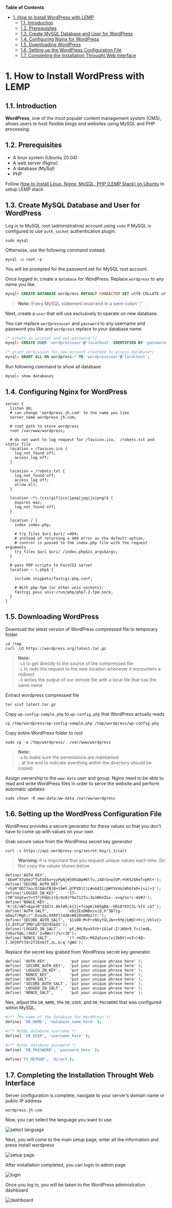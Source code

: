 **Table of Contents**
- [1. How to Install WordPress with LEMP](#1-how-to-install-wordpress-with-lemp)
  - [1.1. Introduction](#11-introduction)
  - [1.2. Prerequisites](#12-prerequisites)
  - [1.3. Create MySQL Database and User for WordPress](#13-create-mysql-database-and-user-for-wordpress)
  - [1.4. Configuring Nginx for WordPress](#14-configuring-nginx-for-wordpress)
  - [1.5. Downloading WordPress](#15-downloading-wordpress)
  - [1.6. Setting up the WordPress Configuration File](#16-setting-up-the-wordpress-configuration-file)
  - [1.7. Completing the Installation Throught Web Interface](#17-completing-the-installation-throught-web-interface)

# 1. How to Install WordPress with LEMP

## 1.1. Introduction

**WordPress**, one of the most popular content management system (CMS), allows users to host flexible blogs and websites using MySQL and PHP processing.

## 1.2. Prerequisites
- A linux system (Ubuntu 20.04)
- A web server (Nginx)
- A database (MySql)
- PHP

Follow [How to Install Linux, Nginx, MySQL, PHP (LEMP Stack) on Ubuntu](/Linux/how-to-install-linux-nginx-mysql-php-lemp-stack-on-ubuntu.md) to setup LEMP stack

## 1.3. Create MySQL Database and User for WordPress

Log in to MySQL root (administrative) account using `sudo` if MySQL is configured to use `auth_socket` authentication plugin.
```
sudo mysql
```

Otherwise, use the following command instead.
```
mysql -u root -p
```

You will be prompted for the password set for MySQL root account.

Once logged in, create a `database` for WordPress. Replace `wordpress` to any name you like.
```sql
mysql> CREATE DATABASE wordpress DEFAULT CHARACTER SET utf8 COLLATE utf8_unicode_ci;
```

> **Note:** Every MySQL statement must end in a semi-colon ';'

Next, create a `user` that will use exclusively to operate on new database.

You can replace `wordpressuser` and `password` to any username and password you like and `wordpress` replace to your database name.
```sql
/* create an account and set password */
mysql> CREATE USER 'wordpressuser'@'localhost' IDENTIFIED BY 'password';

/* grant permission for new account creatGed to access database*/
mysql> GRANT ALL ON wordpress.* TO 'wordpressuser'@'localhost';
```

Run following command to show all database
```sql
mysql> show databases
```

## 1.4. Configuring Nginx for WordPress

```nginx
server {
  listen 80;
  # can change 'wordpress.jh.com' to the name you like
  server_name wordpress.jh.com;

  # root path to store wordpress
  root /var/www/wordpress;

  # do not want to log request for /favicon.ico,  /robots.txt and static file
  location = /favicon.ico {
    log_not_found off;
    access_log off;
  }

  location = /robots.txt {
    log_not_found off;
    access_log off;
    allow all;
  }

  location ~*\.(css|gif|ico|jpeg|jpg|js|png)$ {
    expires max;
    log_not_found off;
  }

  location / {
    index index.php;

    # try_files $uri $uri/ =404;
    # instead of returning a 404 error as the default option,
    # control is passed to the index.php file with the request arguments
    try_files $uri $uri/ /index.php$is_args$args;
  }
        
  # pass PHP scripts to FastCGI server
  location ~ \.php$ {
    
    include snippets/fastcgi-php.conf;
    
    # With php-fpm (or other unix sockets):
    fastcgi_pass unix:/run/php/php7.2-fpm.sock;
  }
}
```

## 1.5. Downloading WordPress

Download the latest version of WordPress compressed file to temporary folder

```
cd /tmp
curl -LO https://wordpress.org/latest.tar.gz
```

> **Note:**<br>
> `-LO` to get directly to the source of the compressed file<br>
> `-L` to redo the request to the new location whenever it encounters a redirect<br>
> `-O` writes the output of our remote file with a local file that has the same name

Extract wordpress compressed file
```
tar xzvf latest.tar.gz
```

Copy `wp-config-sample.php` to `wp-config.php` that WordPress actually reads
```
cp /tmp/wordpress/wp-config-sample.php /tmp/wordpress/wp-config.php
```

Copy entire WordPress folder to root
```
sudo cp -a /tmp/wordpress/. /var/www/wordpress
```

> **Note:** <br>
> `-a` to make sure the permissions are maintained <br>
> `.` at the end to indicate everthing within the directory should be copied

Assign ownership to the `www-data` user and group. Nginx need to be able to read and write WordPress files in order to serve the website and perform automatic updates
```
sudo chown -R www-data:ww-data /var/ww/wordpress
```

## 1.6. Setting up the WordPress Configuration File

WordPress provides a secure generator for these values so that you don’t have to come up with values on your own

Grab secure value from the WordPress secret key generator
```
curl -s https://api.wordpress.org/secret-key/1.1/salt
```

> **Warning:** It is important that you request unique values each time. Do Not copy the values shown below

```
define('AUTH_KEY',         '$EeH^Xfp6eJ^Tuh5E6x+yyPpNjW}Ok&0p#6tfu,iXD(G=w}UP;+hK%2$KeTvpRt+');
define('SECURE_AUTH_KEY',  '+5$R^ODT7oo/Q!DAnTB]B+t9#l.@7PVD|C)L#oGdZ{|@#Y%V4&[WhGtkO+}si[+J');
define('LOGGED_IN_KEY',    '17~(TR^nGqtw<Y=Y3*jF6@i})@;Oo0J*Oo712Tu;3o1WkhZ&x--vxqz%s!c-mV#J');
define('NONCE_KEY',        'K!|E/=WT=bgx>R^$3d]t.Akfd0;k{1j+fsapK|k0SgBA--kRsQ*EX{3i-k{V c$7');
define('AUTH_SALT',        'e9z}EsDNBxzx|@,h^3B7}g-oDwuf(Mgh;r^.EuaJ&;9XRFt}4dA<#8}DokMG2)Y:');
define('SECURE_AUTH_SALT', '$1sO0:M>PrzN5yYGLJA++RYp|k#@)+F>j;Vhlv{>{2,8tFLd^}M0!yQ?Z@J4S&$5');
define('LOGGED_IN_SALT',   'pF,9HLPpxX5Yk*{O[wF:Z!1KN+9_f>ilmdA,{V6orhQ&;!X6E(`I=8Wvr!|%/+JD');
define('NONCE_SALT',       '(?-+HZEv:M4ZqSiex|vj3bDV|>xI<)4Q~{.1H}KPt7d<2fiEnm]T,zL.&~q`?gWd');
```

Replace the secret key grabed from WordPress secret key generator
```
define( 'AUTH_KEY',         'put your unique phrase here' );
define( 'SECURE_AUTH_KEY',  'put your unique phrase here' );
define( 'LOGGED_IN_KEY',    'put your unique phrase here' );
define( 'NONCE_KEY',        'put your unique phrase here' );
define( 'AUTH_SALT',        'put your unique phrase here' );
define( 'SECURE_AUTH_SALT', 'put your unique phrase here' );
define( 'LOGGED_IN_SALT',   'put your unique phrase here' );
define( 'NONCE_SALT',       'put your unique phrase here' );
```

Nex, adjust the `DB_NAME`, the `DB_USER`, and `DB_PASSWORD` that was configured within MySQL.

```bash
#/** The name of the database for WordPress */
define( 'DB_NAME', 'database_name_here' );

#/** MySQL database username */
define( 'DB_USER', 'username_here' );

#/** MySQL database password */
define( 'DB_PASSWORD', 'password_here' );

define('FS_METHOD', 'direct');
```

## 1.7. Completing the Installation Throught Web Interface

Server configuration is complete, navigate to your server’s domain name or public IP address
```
wordpress.jh.com
```
Now, you can select the language you want to use

![select language](/Linux/img/install-wordpress_language.jpg)

Next, you will come to the main setup page, enter all the information and press install wordpress

![setup page](/Linux/img/install-wordpress_setup-page.jpg)

After installation completed, you can login to admin page

![login](/Linux/img/install-wordpress_login.jpg)

Once you log in, you will be taken to the WordPress administration dashboard

![dashboard](/Linux/img/install-wordpress_dashboard.jpg)